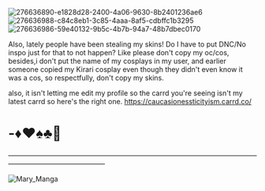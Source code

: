 ![276636890-e1828d28-2400-4a06-9630-8b2401236ae6](https://github.com/user-attachments/assets/db6d46d6-5b70-4ffb-b064-4bf526d6563e)
![276636988-c84c8eb1-3c85-4aaa-8af5-cdbffc1b3295](https://github.com/user-attachments/assets/9c8e1527-30a8-4141-81c9-9e1120739d2e)![276636986-59e40132-9b5c-4b7b-94a7-48b7dbec0170](https://github.com/user-attachments/assets/13ec1e03-bb95-4195-a9c3-a2eb31cf9c0a)

Also, lately people have been stealing my skins! Do I have to put DNC/No inspo just for that to not happen? Like please don't copy my oc/cos, besides,i don't put the name of my cosplays in my user, and earlier someone copied my Kirari cosplay even though they didn't even know it was a cos, so respectfully, don't copy my skins.

also, it isn't letting me edit my profile so the carrd you're seeing isn't my latest carrd so here's the right one. https://caucasionessticityism.carrd.co/
# -♦️♥️♠️♣️🎲

——————————————————————————————————————————————————


![Mary_Manga](https://github.com/user-attachments/assets/1de6c761-2d21-4704-9b25-1c264763298d)
